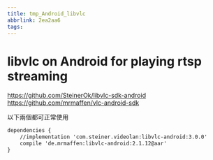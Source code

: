 ```yaml
---
title: tmp_Android_libvlc
abbrlink: 2ea2aa6
tags:
---
```

libvlc on Android for playing rtsp streaming
===
https://github.com/SteinerOk/libvlc-sdk-android  
https://github.com/mrmaffen/vlc-android-sdk  

以下兩個都可正常使用  
```xml
dependencies {
    //implementation 'com.steiner.videolan:libvlc-android:3.0.0'
    compile 'de.mrmaffen:libvlc-android:2.1.12@aar'
}
```
